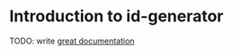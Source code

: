 # Introduction to id-generator

TODO: write [great documentation](http://jacobian.org/writing/what-to-write/)
